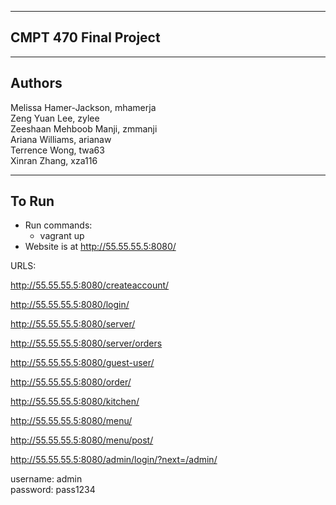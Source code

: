 -------------
CMPT 470
Final Project
-------------

-------
Authors
-------
Melissa Hamer-Jackson, mhamerja  
Zeng Yuan Lee, zylee  
Zeeshaan Mehboob Manji, zmmanji  
Ariana Williams, arianaw  
Terrence Wong, twa63  
Xinran Zhang, xza116  

------
To Run
------
- Run commands:
    - vagrant up
- Website is at http://55.55.55.5:8080/

URLS:

http://55.55.55.5:8080/createaccount/

http://55.55.55.5:8080/login/

http://55.55.55.5:8080/server/

http://55.55.55.5:8080/server/orders

http://55.55.55.5:8080/guest-user/

http://55.55.55.5:8080/order/

http://55.55.55.5:8080/kitchen/

http://55.55.55.5:8080/menu/

http://55.55.55.5:8080/menu/post/

http://55.55.55.5:8080/admin/login/?next=/admin/

username: admin  
password: pass1234
